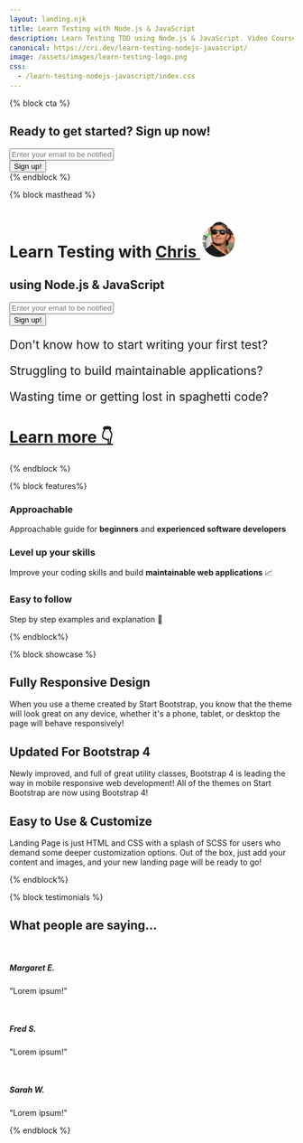 ```yaml
---
layout: landing.njk
title: Learn Testing with Node.js & JavaScript
description: Learn Testing TDD using Node.js & JavaScript. Video Course Tutorial about unit integration user acceptance tests in Node.js
canonical: https://cri.dev/learn-testing-nodejs-javascript/
image: /assets/images/learn-testing-logo.png
css:
  - /learn-testing-nodejs-javascript/index.css
---
```


{% block cta %}
<div class="col-xl-9 mx-auto">
  <h2 class="no-anchor mb-4">Ready to get started? Sign up now!</h2>
</div>
<div class="col-md-10 col-lg-8 col-xl-7 mx-auto">
  <form
    action="https://buttondown.email/api/emails/embed-subscribe/christianfei"
    method="post"
    class="embeddable-buttondown-form"
  >
    <div class="form-row">
      <div class="col-12 col-md-9 mb-2 mb-md-0">
        <input type="email" name="email" id="bd-email" class="form-control form-control-lg" placeholder="Enter your email to be notified 🚀">
      </div>
      <div class="col-12 col-md-3">
        <input type="hidden" value="1" name="embed"></input>
        <input type="submit" value="Sign up!" class="btn btn-block btn-lg btn-primary"></input>
        <input type="hidden" name="tag" value="testing"></input>
      </div>
    </div>
  </form>
</div>
{% endblock %}

{% block masthead %}
<div class="row masthead-bg">
  <div class="col-xl-9 mx-auto mb-5">
    <h1 class="no-anchor">
      Learn Testing
      <span class="with-chris">with <a href="https://twitter.com/christian_fei">Chris <img class="logo vam no-shadow" src="/assets/images/cf4.64x64.webp" alt=""></a></span>
    </h1>
    <h2 class="no-anchor">
      using Node.js & JavaScript
    </h2>
  </div>
  <div class="col-md-10 col-lg-8 col-xl-7 mx-auto mb-5">
    <form
      action="https://buttondown.email/api/emails/embed-subscribe/christianfei"
      method="post"
      class="embeddable-buttondown-form"
    >
      <div class="form-row">
        <div class="col-12 col-md-9 mb-2 mb-md-0">
          <input type="email" name="email" id="bd-email" class="form-control form-control-lg" placeholder="Enter your email to be notified 🚀">
        </div>
        <div class="col-12 col-md-3">
          <input type="hidden" value="1" name="embed"></input>
          <input type="submit" value="Sign up!" class="btn btn-block btn-lg btn-primary"></input>
          <input type="hidden" name="tag" value="testing"></input>
        </div>
      </div>
    </form>
  </div>
  <div class="col-md-10 col-lg-8 col-xl-7 mx-auto mb-5">
    <p style="font-size: 1.5em;">
      Don't know how to start writing your first test?
    </p>
    <p style="font-size: 1.5em;">
      Struggling to build maintainable applications?
    </p>
    <p style="font-size: 1.5em;">
      Wasting time or getting lost in spaghetti code?
    </p>
  </div>
  <div class="col-md-10 col-lg-8 col-xl-7 mx-auto">
    <h1 class="display-4 no-anchor"><a href="#features">Learn more&nbsp;👇</a></h1>
  </div>
</div>
{% endblock %}

{% block features%}
<div class="row" id="features">
  <div class="col-lg-4">
    <div class="features-icons-item mx-auto mb-5 mb-lg-0 mb-lg-3">
      <div class="features-icons-icon d-flex">
        <i class="icon-screen-desktop m-auto text-primary"></i>
      </div>
      <h3 class="no-anchor">Approachable</h3>
      <p class="lead mb-0">Approachable guide for <b>beginners</b> and <b>experienced software developers</b></p>
    </div>
  </div>
  <div class="col-lg-4">
    <div class="features-icons-item mx-auto mb-5 mb-lg-0 mb-lg-3">
      <div class="features-icons-icon d-flex">
        <i class="icon-layers m-auto text-primary"></i>
      </div>
      <h3 class="no-anchor">Level up your skills</h3>
      <p class="lead mb-0">Improve</b> your coding skills and build <b>maintainable web applications</b> 📈</p>
    </div>
  </div>
  <div class="col-lg-4">
    <div class="features-icons-item mx-auto mb-0 mb-lg-3">
      <div class="features-icons-icon d-flex">
        <i class="icon-check m-auto text-primary"></i>
      </div>
      <h3 class="no-anchor">Easy to follow</h3>
      <p class="lead mb-0">Step by step examples and explanation&nbsp;🐶</p>
    </div>
  </div>
</div>
{% endblock%}

{% block showcase %}
<div class="row no-gutters">
  <div class="col-lg-6 order-lg-2 text-white showcase-img" style="background-image: url('img/bg-showcase-1.jpg');"></div>
  <div class="col-lg-6 order-lg-1 my-auto showcase-text">
    <h2 class="no-anchor">Fully Responsive Design</h2>
    <p class="lead mb-0">When you use a theme created by Start Bootstrap, you know that the theme will look great on any device, whether it's a phone, tablet, or desktop the page will behave responsively!</p>
  </div>
</div>
<div class="row no-gutters">
  <div class="col-lg-6 text-white showcase-img" style="background-image: url('img/bg-showcase-2.jpg');"></div>
  <div class="col-lg-6 my-auto showcase-text">
    <h2 class="no-anchor">Updated For Bootstrap 4</h2>
    <p class="lead mb-0">Newly improved, and full of great utility classes, Bootstrap 4 is leading the way in mobile responsive web development! All of the themes on Start Bootstrap are now using Bootstrap 4!</p>
  </div>
</div>
<div class="row no-gutters">
  <div class="col-lg-6 order-lg-2 text-white showcase-img" style="background-image: url('img/bg-showcase-3.jpg');"></div>
  <div class="col-lg-6 order-lg-1 my-auto showcase-text">
    <h2 class="no-anchor">Easy to Use &amp; Customize</h2>
    <p class="lead mb-0">Landing Page is just HTML and CSS with a splash of SCSS for users who demand some deeper customization options. Out of the box, just add your content and images, and your new landing page will be ready to go!</p>
  </div>
</div>
{% endblock%}

{% block testimonials %}
<h2 class="mb-5">What people are saying...</h2>
<div class="row">
  <div class="col-lg-4">
    <div class="testimonial-item mx-auto mb-5 mb-lg-0">
      <img class="img-fluid rounded-circle mb-3" src="img/testimonials-1.jpg" alt="">
      <h5>Margaret E.</h5>
      <p class="font-weight-light mb-0">"Lorem ipsum!"</p>
    </div>
  </div>
  <div class="col-lg-4">
    <div class="testimonial-item mx-auto mb-5 mb-lg-0">
      <img class="img-fluid rounded-circle mb-3" src="img/testimonials-2.jpg" alt="">
      <h5>Fred S.</h5>
      <p class="font-weight-light mb-0">"Lorem ipsum!"</p>
    </div>
  </div>
  <div class="col-lg-4">
    <div class="testimonial-item mx-auto mb-5 mb-lg-0">
      <img class="img-fluid rounded-circle mb-3" src="img/testimonials-3.jpg" alt="">
      <h5>Sarah W.</h5>
      <p class="font-weight-light mb-0">"Lorem ipsum!"</p>
    </div>
  </div>
</div>
{% endblock %}


